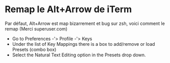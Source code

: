 # Remap le Alt+Arrow de iTerm

Par défaut, Alt+Arrow est map bizarrement et bug sur zsh, voici comment
le remap (Merci superuser.com)

  * Go to Preferences -'> Profile -'> Keys
  * Under the list of Key Mappings there is a box to add/remove or load
    Presets (combo box)
  * Select the Natural Text Editing option in the Presets drop down.
